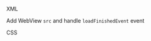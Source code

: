 XML
<snippet id='web-view-html'/>

Add WebView `src` and handle `loadFinishedEvent` event
<snippet id='setting-url-webview'/>

CSS
<snippet id='web-view-basic-css'/>